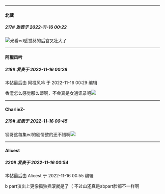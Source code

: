 

*****

####  北藏  
##### 217#       发表于 2022-11-16 00:22

<img src="https://static.saraba1st.com/image/smiley/face2017/001.png" referrerpolicy="no-referrer">光看ed感觉葵的后宫又壮大了

*****

####  阿棍风吟  
##### 218#       发表于 2022-11-16 00:28

 本帖最后由 阿棍风吟 于 2022-11-16 00:29 编辑 

香澄怎么感觉那么姬啊，不会真是女通讯录吧<img src="https://static.saraba1st.com/image/smiley/face2017/068.png" referrerpolicy="no-referrer">



*****

####  CharlieZ-  
##### 219#       发表于 2022-11-16 00:45

钢哥这每集ed的剧情整的还不错啊<img src="https://static.saraba1st.com/image/smiley/face2017/112.png" referrerpolicy="no-referrer">



*****

####  Alicest  
##### 220#       发表于 2022-11-16 00:54

 本帖最后由 Alicest 于 2022-11-16 00:55 编辑 

b part演出上更像孤独摇滚就是了（
不过山还真是abpart脸都不一样啊

